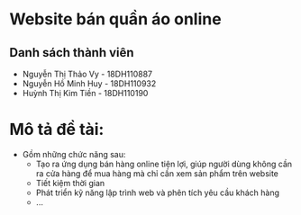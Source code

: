# Website bán quần áo online
## Danh sách thành viên
<ul>
    <li>Nguyễn Thị Thảo Vy - 18DH110887</li>
    <li>Nguyễn Hồ Minh Huy - 18DH110932</li>
    <li>Huỳnh Thị Kim Tiền - 18DH110190</li>
</ul>

# Mô tả đề tài: 
<ul>
    <li> Gồm những chức năng sau:
        <ul>
            <li>Tạo ra ứng dụng bán hàng online tiện lợi, giúp người dùng không cần ra cửa hàng để mua hàng mà chỉ cần xem sản phẩm trên website</li>
            <li>Tiết kiệm thời gian</li>
            <li>Phát triển kỹ năng lập trình web và phên tích yêu cầu khách hàng</li>
            <li>...</li>
        </ul>
    </li>
</ul>

